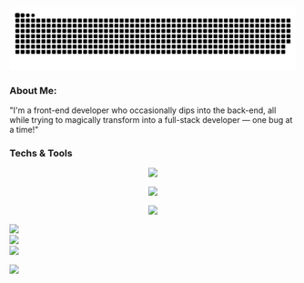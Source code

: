 <img alt="github contribution grid snake animation" src="https://raw.githubusercontent.com/platane/platane/output/github-contribution-grid-snake.svg">

### About Me:
"I'm a front-end developer who occasionally dips into the back-end, all while trying to magically transform into a full-stack developer — one bug at a time!"

### Techs & Tools
<p align="center">
    <img src="https://skillicons.dev/icons?i=html,css,js,ts,tailwindcss,vuejs,nuxtjs,react,materialui" />
</p>
<p align="center">
    <img src="https://skillicons.dev/icons?i=laravel,graphql,mysql,netlify,vercel,git,github,nodejs" />
</p>
<p align="center">
    <img src="https://skillicons.dev/icons?i=aftereffects,premiere,photoshop,idea,vscode,windows,linux" />
</p>

![](https://github-readme-stats.vercel.app/api?username=maktezi&theme=dark&hide_border=false&include_all_commits=false&count_private=false)<br/>
![](https://github-readme-streak-stats.herokuapp.com/?user=maktezi&theme=dark&hide_border=false)<br/>
![](https://github-readme-stats.vercel.app/api/top-langs/?username=maktezi&theme=dark&hide_border=false&include_all_commits=false&count_private=false&layout=compact)

[![](https://visitcount.itsvg.in/api?id=maktezi&icon=0&color=0)](https://visitcount.itsvg.in)
